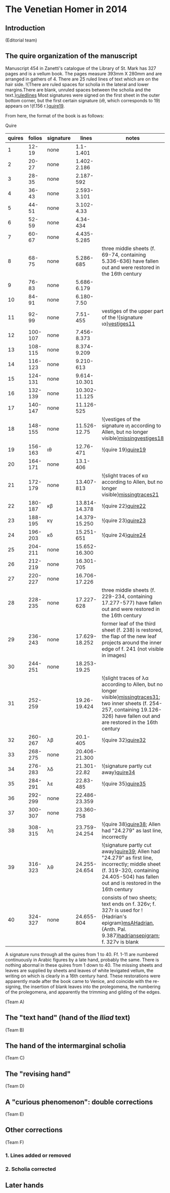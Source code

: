 # The Venetian Homer in 2014 #

## Introduction ##


(Editorial team)

## The quire organization of the manuscript ##
Manuscript 454 in Zanetti's catalogue of the Library of St. Mark has 327 pages and is a vellum book. The pages measure 393mm X 280mm and are arranged in gathers of 4. There are 25 ruled lines of text which are on the hair side. 
!{There are ruled spaces for scholia in the lateral and lower margins.There are blank, unruled spaces between the scholia and the text.}[ruledlines] 
Most signatures were signed on the first sheet in the outer bottom corner, but the first certain signature (ιθ, which corresponds to 19) appears on !{f.156 r.}[quire19].

[quire19]: urn:cite:hmt:vaimg.VA156RN-0327@0.8116,0.8805,0.1052,0.0699

[ruledlines]: urn:cite:hmt:vaimg.VA156RN-0327@0.0691,0.6075,0.7074,0.1571


From here, the format of the book is as follows:





Quire

| quires | folios | signature | lines | notes |
|  ------	| ------	| ------	| ------	| -----  |  
|  1 | 12-19 | none | 1.1-1.401 | |  
|  2 | 20-27 | none | 1.402-2.186 | | 
|  3 | 28-35 | none | 2.187-592 | |
|  4 | 36-43 | none | 2.593-3.101 | |
|  5 | 44-51 | none | 3.102-4.33 | |
|  6 | 52-59 | none | 4.34-434 | |
|  7 | 60-67 | none | 4.435-5.285 | |
|  8 | 68-75 | none | 5.286-685 | three middle sheets (f. 69-74, containing 5.336-636) have fallen out and were restored in the 16th century |
|  9 | 76-83 | none | 5.686-6.179 | |
| 10 | 84-91 | none | 6.180-7.50 | |
| 11 | 92-99 | none | 7.51-455 | vestiges of the upper part of the !{signature ια}[vestiges11] |
| 12 | 100-107 | none | 7.456-8.373 | |
| 13 | 108-115 | none | 8.374-9.209 | |
| 14 | 116-123 | none | 9.210-613 | |
| 15 | 124-131 | none | 9.614-10.301 | |
| 16 | 132-139 | none | 10.302-11.125 | |
| 17 | 140-147 | none | 11.126-525 | |
| 18 | 148-155 | none | 11.526-12.75 | !{vestiges of the signature ιη according to Allen, but no longer visible}[missingvestiges18] |
| 19 | 156-163 | ιθ | 12.76-471 | !{quire 19}[quire19] |
| 20 | 164-171 | none | 13.1-406 | |
| 21 | 172-179 | none | 13.407-813 | !{slight traces of κα according to Allen, but no longer visible}[missingtraces21] |
| 22 | 180-187 | κβ | 13.814-14.378 | !{quire 22}[quire22] |
| 23 | 188-195 | κγ | 14.379-15.250 | !{quire 23}[quire23] |
| 24 | 196-203 | κδ | 15.251-651 | !{quire 24}[quire24]
| 25 | 204-211 | none | 15.652-16.300 | |
| 26 | 212-219 | none | 16.301-705 | |
| 27 | 220-227 | none | 16.706-17.226 | |
| 28 | 228-235 | none | 17.227-628 | three middle sheets (f. 229-234, containing 17.277-577) have fallen out and were restored in the 16th century |
| 29 | 236-243 | none | 17.629-18.252 | former leaf of the third sheet (f. 238) is restored, the flap of the new leaf projects around the inner edge of f. 241 (not visible in images) |
| 30 | 244-251 | none | 18.253-19.25 | |
| 31 | 252-259 | | 19.26-19.424 | !{slight traces of λα according to Allen, but no longer visible}[missingtraces31]; two inner sheets (f. 254-257, containing 19.126-326) have fallen out and are restored in the 16th century |
| 32 | 260-267 | λβ | 20.1-405 | !{quire 32}[quire32] |
| 33 | 268-275 | none | 20.406-21.300 | |
| 34 | 276-283 | λδ | 21.301-22.82 | !{signature partly cut away}[quire34] |
| 35 | 284-291 | λε | 22.83-485 | !{quire 35}[quire35] |
| 36 | 292-299 | none | 22.486-23.359 | |
| 37 | 300-307 | none | 23.360-758 | |
| 38 | 308-315 | λη | 23.759-24.254 | !{quire 38}[quire38]; Allen had "24.279" as last line, incorrectly |
| 39 | 316-323 | λθ | 24.255-24.654 | !{signature partly cut away}[quire39]; Allen had "24.279" as first line, incorrectly; middle sheet (f. 319-320, containing 24.405-504) has fallen out and is restored in the 16th century |
| 40 | 324-327 | none | 24.655-804 | consists of two sheets; text ends on f. 326v; f. 327r is used for !{Hadrian's epigram}[msAHadrian], {Anth. Pal. 9.387}[hadriansepigram]; f. 327v is blank |


A signature runs through all the quires from 1 to 40. Ff. 1-11 are numbered continuously in Arabic figures by a late hand, probably the same. There is nothing abormal in these quires from 1 down to 40. The missing sheets and leaves are supplied by sheets and leaves of white levigated vellum, the writing on which is clearly in a 16th century hand. These restorations were apparently made after the book came to Venice, and coincide with the re-signing, the insertion of blank leaves into the prolegomena, the numbering of the prolegomena, and apparently the trimming and gilding of the edges. 

[vestiges11]: urn:cite:hmt:vaimg.VA092RN-0264@0.8168,0.8888,0.0821,0.0436

[missingvestiges18]: urn:cite:hmt:vaimg.VA148RN-0320@0.7277,0.8783,0.1782,0.0721

[missingtraces21]: urn:cite:hmt:vaimg.VA172RN-0343@0.7357,0.8648,0.1842,0.0759

[quire22]: urn:cite:hmt:vaimg.VA180RN-0351@0.7838,0.8813,0.1221,0.0541

[quire23]: urn:cite:hmt:vaimg.VA188RN-0359@0.8188,0.8971,0.0811,0.0323

[quire24]: urn:cite:hmt:vaimg.VA196RN-0367@0.8108,0.8873,0.0811,0.0488

[missingtraces31]: urn:cite:hmt:vaimg.VA252RN-0423@0.8378,0.8948,0.0991,0.0421

[quire32]: urn:cite:hmt:vaimg.VA260RN-0431@0.8539,0.879,0.0821,0.0594

[quire34]: urn:cite:hmt:vaimg.VA276RN-0446@0.8689,0.8843,0.0551,0.0496

[quire35]: urn:cite:hmt:vaimg.VA284RN-0454@0.8749,0.8941,0.0541,0.0383

[quire38]: urn:cite:hmt:vaimg.VA308RN-0478@0.8859,0.8693,0.0531,0.0526

[quire39]: urn:cite:hmt:vaimg.VA316RN-0486@0.8699,0.8685,0.033,0.0481

[hadriansepigram]: urn:cts:greekLit:tlg7000.tlg001:9.387

[msAHadrian]: urn:cite:hmt:vaimg.VA327RN-0497@0.1782,0.2089,0.4965,0.1938

(Team A)

## The "text hand" (hand of the *Iliad* text) ##

(Team B)


## The hand of the intermarginal scholia ##


(Team C)


## The "revising hand" ##

(Team D)


## A "curious phenomenon":  double corrections ##


(Team E)


## Other corrections ##

(Team F)

### 1. Lines added or removed ###

### 2. Scholia corrected ###


## Later hands ##





